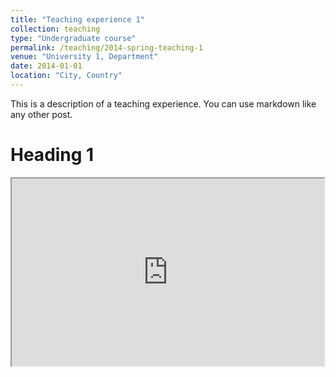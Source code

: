 ```yaml
---
title: "Teaching experience 1"
collection: teaching
type: "Undergraduate course"
permalink: /teaching/2014-spring-teaching-1
venue: "University 1, Department"
date: 2014-01-01
location: "City, Country"
---
```


This is a description of a teaching experience. You can use markdown like any other post.

Heading 1
======

<iframe height=300 width=500 src="https://ricky-wane.github.io/images/hu.mp4">
  
Heading 2
======

Heading 3
======
